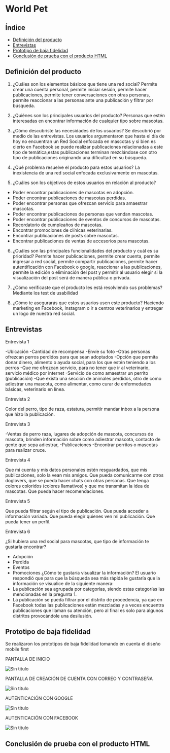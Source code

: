 # World Pet

## Índice

* [Definición del producto](#definición-del-producto)
* [Entrevistas](#entrevistas)
* [Prototipo de baja fidelidad](#prototipo-de-baja-fidelidad)
* [Conclusión de prueba con el producto HTML](#conclusión-de-prueba-con-el-producto-HTML)


## Definición del producto

1. ¿Cuáles son los elementos básicos que tiene una red social?
Permite crear una cuenta personal, permite iniciar sesión, permite hacer publicaciones, permite tener conversaciones con otras personas, permite reaccionar a las personas ante una publicación y filtrar por búsqueda.

2. ¿Quiénes son los principales usuarios del producto?
Personas que estén interesadas en encontrar información de cualquier tipo sobre mascotas.

3. ¿Cómo descubriste las necesidades de los usuarios?
Se descubrió por medio de las entrevistas. Los usuarios argumentaron que hasta el día de hoy no encuentran un Red Social enfocada en mascotas y si bien es cierto en Facebook se puede realizar publicaciones relacionadas a este tipo de temática,estas publicaciones terminan mezclándose con otro tipo de publicaciones originando una dificultad en su búsqueda.

4. ¿Qué problema resuelve el producto para estos usuarios?
La inexistencia de una red social enfocada exclusivamente en mascotas.

5. ¿Cuáles son los objetivos de estos usuarios en relación al producto?
- Poder encontrar publicaciones de mascotas en adopción.
- Poder encontrar publicaciones de mascotas perdidas.
- Poder encontrar personas que ofrezcan servicio para amaestrar mascotas.
- Poder encontrar publicaciones de personas que vendan mascotas.
- Poder encontrar publicaciones de eventos de concursos de mascotas.
- Recordatorio de cumpleaños de mascotas.
- Encontrar promociones de clínicas veterinarias.
- Encontrar publicaciones de posts sobre mascotas.
- Encontrar publicaciones de ventas de accesorios para mascotas.

6. ¿Cuáles son las principales funcionalidades del producto y cuál es su prioridad?
Permite hacer publicaciones, permite crear cuenta, permite ingresar a red social, permite compartir publicaciones, permite hacer autentificación con Facebook o google, reaccionar a las publicaciones, permite la edición o eliminación del post y  permitir al usuario elegir si la visualización del post será de manera pública o privada.

7. ¿Cómo verificaste que el producto les está resolviendo sus problemas?
Mediante los test de usabilidad

8. ¿Cómo te asegurarás que estos usuarios usen este producto?
Haciendo marketing en Facebook, Instagram o ir a centros veterinarios y entregar un logo de nuestra red social. 


## Entrevistas

Entrevista 1

-Ubicación
-Cantidad de recompensa
-Envíe su foto
-Otras personas ofrezcan perros perdidos para que sean adoptados
-Opción que permita donar dinero, alimento o ayuda social, para los que estén teniendo a los perros
-Que me ofrezcan servicio, para no tener que ir al veterinario, servicio médico por internet
-Servicio de como amaestrar un perrito (publicación)
-Que exista una sección de animales perdidos, otro de como adiestrar una mascota, como alimentar, como curar de enfermedades básicas,  veterinario en línea.

Entrevista 2

Color del perro, tipo de raza, estatura, permitir mandar inbox a la persona que hizo la publicación.

Entrevista 3

-Ventas de perro raza, lugares de adopción de mascota, concursos de mascota, brinden información sobre como adiestrar mascota, contacto de gente que sepa adiestrar, 
-Publicaciones
-Encontrar perritos o mascotas para realizar cruce.

Entrevista 4

Que mi cuenta y mis datos personales estén resguardados, que mis publicaciones, solo la vean mis amigos.
Que pueda comunicarme con otros doglovers, que se pueda hacer chats con otras personas.
Que tenga colores coloridos (colores llamativos) y que me transmitan la idea de mascotas.
Que pueda hacer recomendaciones.

Entrevista 5

Que pueda filtrar según el tipo de publicación.
Que pueda acceder a información variada.
Que pueda elegir quienes ven mi publicación.
Que pueda tener un perfil.

Entrevista 6

¿Si hubiera una red social para mascotas, que tipo de información te gustaría encontrar?
-	Adopción
-	Perdida
-	Eventos
-	Promociones
¿Cómo te gustaría visualizar la información?
El usuario respondió que para que la búsqueda sea más rápida le gustaría que la información se visualice de la siguiente manera:
-	La publicación sea agrupada por categorías, siendo estas categorías las mencionadas en la pregunta 1.
-	La publicación se pueda filtrar por el distrito de procedencia, ya que en Facebook todas las publicaciones están mezcladas y a veces encuentra publicaciones que llaman su atención, pero al final es solo para algunos distritos provocándole una desilusión. 


## Prototipo de baja fidelidad

Se realizaron los prototipos de baja fidelidad tomando en cuenta el diseño mobile first

PANTALLA DE INICIO

![Sin titulo](src/img/pantalla-inicio-movil.jpg)

PANTALLA DE CREACIÓN DE CUENTA CON CORREO Y CONTRASEÑA

![Sin titulo](src/img/pantalla-registro-movil.jpg)

AUTENTICACIÓN CON GOOGLE

![Sin titulo](src/img/pantalla-google-movil.jpg)

AUTENTICACIÓN CON FACEBOOK

![Sin titulo](src/img/pantalla-facebook-movil.jpg)

## Conclusión de prueba con el producto HTML



